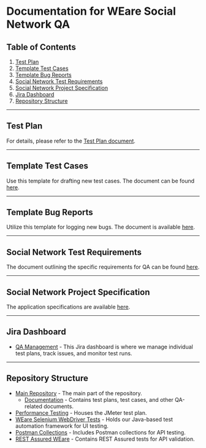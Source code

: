 # Documentation for WEare Social Network QA

## Table of Contents
1. [Test Plan](#test-plan)
2. [Template Test Cases](#template-test-cases)
3. [Template Bug Reports](#template-bug-reports)
4. [Social Network Test Requirements](#social-network-test-requirements)
5. [Social Network Project Specification](#social-network-project-specification)
6. [Jira Dashboard](#jira-dashboard)
7. [Repository Structure](#repository-structure)

---

## Test Plan
For details, please refer to the [Test Plan document](./Team4%7Bwin%7D-TEST_PLAN_WEare%20social_network_v4.docx).

---

## Template Test Cases
Use this template for drafting new test cases. The document can be found [here](./Team4{win}-Test_Cases_Template.docx).

---

## Template Bug Reports
Utilize this template for logging new bugs. The document is available [here](./Team4{win}-Bug_template.docx).

---

## Social Network Test Requirements
The document outlining the specific requirements for QA can be found [here](./Team4{win}-Social_Network_Test_Requirements.docx).

---

## Social Network Project Specification
The application specifications are available [here](./Team4{win}-Social_Network_Project_Specification.docx).

---

## Jira Dashboard
- [QA Management](https://team4tests.atlassian.net/jira/software/c/projects/FPW/boards/4) - This Jira dashboard is where we manage individual test plans, track issues, and monitor test runs.


---

## Repository Structure

- [Main Repository](https://github.com/Alpha-50-group-4-final-project/Group-4-common-repo/tree/main) - The main part of the repository.
  - [Documentation](https://github.com/Alpha-50-group-4-final-project/Group-4-common-repo/tree/main/Documentation) - Contains test plans, test cases, and other QA-related documents.
- [Performance Testing](https://github.com/Alpha-50-group-4-final-project/Group-4-common-repo/tree/main/Performance-Testing) - Houses the JMeter test plan.
- [WEare Selenium WebDriver Tests](https://github.com/Alpha-50-group-4-final-project/Group-4-common-repo/tree/main/SeleniumWebDriver-automation-framework) - Holds our Java-based test automation framework for UI testing.
- [Postman Collections](https://github.com/Alpha-50-group-4-final-project/Group-4-common-repo/tree/main/Postman-Collections) - Includes Postman collections for API testing.
- [REST Assured WEare](https://github.com/Alpha-50-group-4-final-project/Group-4-common-repo/tree/main/REST-Assured-WEare) - Contains REST Assured tests for API validation.

